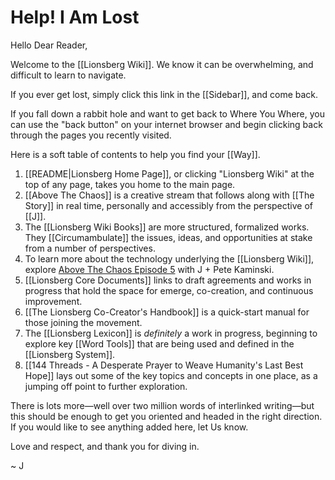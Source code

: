 # Help! I Am Lost

Hello Dear Reader, 

Welcome to the [[Lionsberg Wiki]]. We know it can be overwhelming, and difficult to learn to navigate. 

If you ever get lost, simply click this link in the [[Sidebar]], and come back. 

If you fall down a rabbit hole and want to get back to Where You Where, you can use the "back button" on your internet browser and begin clicking back through the pages you recently visited. 

Here is a soft table of contents to help you find your [[Way]].  

1. [[README|Lionsberg Home Page]], or clicking "Lionsberg Wiki" at the top of any page, takes you home to the main page. 
2. [[Above The Chaos]] is a creative stream that follows along with [[The Story]] in real time, personally and accessibly from the perspective of [[J]]. 
3. The [[Lionsberg Wiki Books]] are more structured, formalized works. They [[Circumambulate]] the issues, ideas, and opportunities at stake from a number of perspectives.  
4. To learn more about the technology underlying the [[Lionsberg Wiki]], explore [Above The Chaos Episode 5](https://x.com/JNicholasOne/status/1710097546436083855) with J + Pete Kaminski. 
5. [[Lionsberg Core Documents]] links to draft agreements and works in progress that hold the space for emerge, co-creation, and continuous improvement.
6. [[The Lionsberg Co-Creator's Handbook]] is a quick-start manual for those joining the movement.   
7. The [[Lionsberg Lexicon]] is *definitely* a work in progress, beginning to explore key [[Word Tools]] that are being used and defined in the [[Lionsberg System]]. 
8. [[144 Threads - A Desperate Prayer to Weave Humanity's Last Best Hope]] lays out some of the key topics and concepts in one place, as a jumping off point to further exploration. 

There is lots more—well over two million words of interlinked writing—but this should be enough to get you oriented and headed in the right direction. If you would like to see anything added here, let Us know. 

Love and respect, and thank you for diving in. 

~ J 



